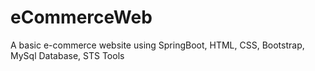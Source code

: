 # eCommerceWeb
A basic e-commerce website using SpringBoot, HTML, CSS, Bootstrap, MySql Database, STS Tools

